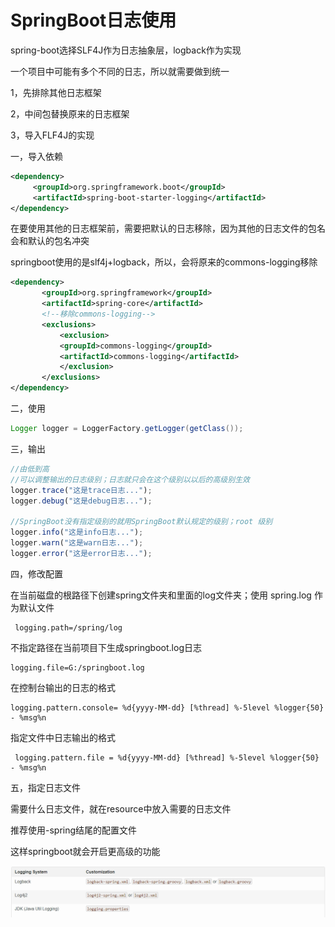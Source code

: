 # SpringBoot日志使用



spring-boot选择SLF4J作为日志抽象层，logback作为实现



一个项目中可能有多个不同的日志，所以就需要做到统一

1，先排除其他日志框架

2，中间包替换原来的日志框架

3，导入FLF4J的实现





一，导入依赖

```xml
<dependency>    
     <groupId>org.springframework.boot</groupId>      
     <artifactId>spring‐boot‐starter‐logging</artifactId>       
</dependency>
```



在要使用其他的日志框架前，需要把默认的日志移除，因为其他的日志文件的包名会和默认的包名冲突

springboot使用的是slf4j+logback，所以，会将原来的commons-logging移除

```xml
<dependency>   
       <groupId>org.springframework</groupId>    
       <artifactId>spring‐core</artifactId>     
       <!--移除commons‐logging-->
       <exclusions>        
           <exclusion>                 
           <groupId>commons‐logging</groupId>                
           <artifactId>commons‐logging</artifactId>                  
           </exclusion>                 
       </exclusions>            
</dependency>
```



二，使用

```java
Logger logger = LoggerFactory.getLogger(getClass());
```



三，输出

```javascript
//由低到高  
//可以调整输出的日志级别；日志就只会在这个级别以以后的高级别生效   
logger.trace("这是trace日志...");          
logger.debug("这是debug日志...");    

//SpringBoot没有指定级别的就用SpringBoot默认规定的级别；root 级别          
logger.info("这是info日志...");        
logger.warn("这是warn日志...");          
logger.error("这是error日志...");
```



四，修改配置

在当前磁盘的根路径下创建spring文件夹和里面的log文件夹；使用 spring.log 作为默认文件

```properties
 logging.path=/spring/log 
```

 不指定路径在当前项目下生成springboot.log日志 

```properties
logging.file=G:/springboot.log 
```

在控制台输出的日志的格式 

```properties
logging.pattern.console= %d{yyyy‐MM‐dd} [%thread] %‐5level %logger{50} ‐ %msg%n 
```

指定文件中日志输出的格式

```properties
 logging.pattern.file = %d{yyyy‐MM‐dd} [%thread] %‐5level %logger{50} ‐ %msg%n 
```



五，指定日志文件

需要什么日志文件，就在resource中放入需要的日志文件

推荐使用-spring结尾的配置文件

这样springboot就会开启更高级的功能

![img](../img/3.png)



